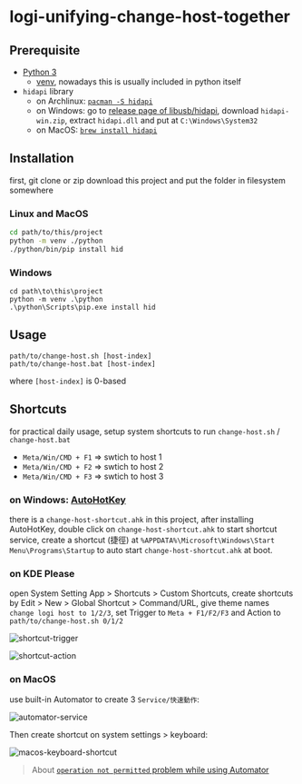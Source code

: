 logi-unifying-change-host-together
===

## Prerequisite

* [Python 3](https://www.python.org/downloads/)
  * [venv](https://docs.python.org/3/library/venv.html), nowadays this is usually included in python itself
* `hidapi` library
  * on Archlinux: [`pacman -S hidapi`](https://archlinux.org/packages/community/x86_64/hidapi/)
  * on Windows: go to [release page of libusb/hidapi](https://github.com/libusb/hidapi/releases), download `hidapi-win.zip`, extract `hidapi.dll` and put at `C:\Windows\System32`
  * on MacOS: [`brew install hidapi`](https://formulae.brew.sh/formula/hidapi)

## Installation

first, git clone or zip download this project and put the folder in filesystem somewhere

### Linux and MacOS

```bash
cd path/to/this/project
python -m venv ./python
./python/bin/pip install hid
```

### Windows

```
cd path\to\this\project
python -m venv .\python
.\python\Scripts\pip.exe install hid
```

## Usage

```
path/to/change-host.sh [host-index]
path/to/change-host.bat [host-index]
```

where `[host-index]` is 0-based

## Shortcuts

for practical daily usage, setup system shortcuts to run `change-host.sh` / `change-host.bat`

* `Meta/Win/CMD + F1` => swtich to host 1
* `Meta/Win/CMD + F2` => swtich to host 2
* `Meta/Win/CMD + F3` => swtich to host 3

### on Windows: [AutoHotKey](https://www.autohotkey.com/)

there is a `change-host-shortcut.ahk` in this project,
after installing AutoHotKey, double click on `change-host-shortcut.ahk` to start shortcut service,
create a shortcut (捷徑) at `%APPDATA%\Microsoft\Windows\Start Menu\Programs\Startup` to auto start `change-host-shortcut.ahk` at boot.

### on KDE Please

open System Setting App > Shortcuts > Custom Shortcuts, create shortcuts by Edit > New > Global Shortcut > Command/URL,
give theme names `change logi host to 1/2/3`, set Trigger to `Meta + F1/F2/F3` and Action to `path/to/change-host.sh 0/1/2`

![shortcut-trigger](https://i.imgur.com/VABu8wy.png)

![shortcut-action](https://i.imgur.com/qWJbRhO.png)

### on MacOS

use built-in Automator to create 3 `Service/快速動作`:

![automator-service](https://i.imgur.com/jcL8BHS.png)

Then create shortcut on system settings > keyboard:

![macos-keyboard-shortcut](https://i.imgur.com/jcL8BHS.png)

> About [`operation not permitted` problem while using Automator](https://brianli.com/how-to-fix-automator-operation-not-permitted-error-in-macos-catalina)
